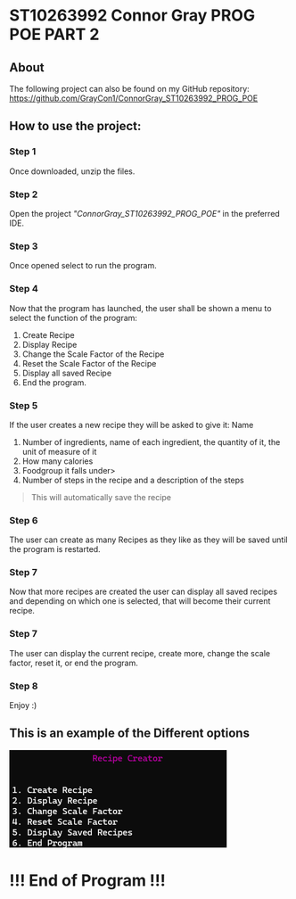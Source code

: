 # ST10263992 Connor Gray PROG POE PART 2

## About
The following project can also be found on my GitHub repository: https://github.com/GrayCon1/ConnorGray_ST10263992_PROG_POE

## How to use the project:
### Step 1
Once downloaded, unzip the files.

### Step 2
Open the project _"ConnorGray_ST10263992_PROG_POE"_ in the preferred IDE.

### Step 3
Once opened select to run the program. 

### Step 4 
Now that the program has launched, the user shall be shown a menu to select the function of the program:
  1. Create Recipe 
  2. Display Recipe
  3. Change the Scale Factor of the Recipe
  4. Reset the Scale Factor of the Recipe
  5. Display all saved Recipe
  6. End the program.

### Step 5
If the user creates a new recipe they will be asked to give it:
Name
  1. Number of ingredients, name of each ingredient, the quantity of it, the unit of measure of it
  2. How many calories
  3. Foodgroup it falls under>
  4. Number of steps in the recipe and a description of the steps

>This will automatically save the recipe

### Step 6
The user can create as many Recipes as they like as they will be saved until the program is restarted.

### Step 7
Now that more recipes are created the user can display all saved recipes and depending on which one is selected, that will become their current recipe.

### Step 7
The user can display the current recipe, create more, change the scale factor, reset it, or end the program.

### Step 8
Enjoy :)

## This is an example of the Different options
<img src="/Images/RecipeCreator.png" alt="Recipe Creator.png"/>

# !!! End of Program !!!
